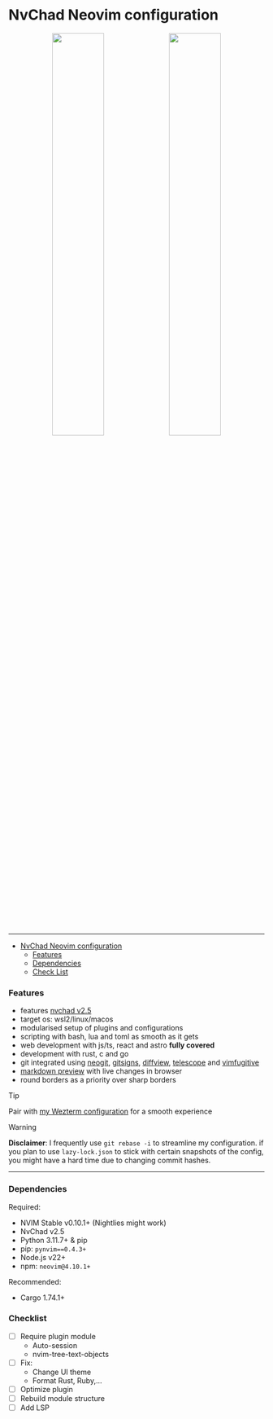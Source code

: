 # NvChad Neovim configuration

<p align="center">
  <img width="45%" src="https://i.imgur.com/UlaUGNg.png">
  <img width="45%" src="https://i.imgur.com/ON6aN9p.jpeg">
</p>
<hr>

<!-- toc -->

- [NvChad Neovim configuration](#nvchad-neovim-configuration)
  - [Features](#features)
  - [Dependencies](#dependencies)
  - [Check List](#checklist)

<!-- tocstop -->

### Features

- features [nvchad v2.5](https://nvchad.com/news/v2.5_release)
- target os: wsl2/linux/macos
- modularised setup of plugins and configurations
- scripting with bash, lua and toml as smooth as it gets
- web development with js/ts, react and astro **fully covered**
- development with rust, c and go
- git integrated using [neogit](https://github.com/neogitorg/neogit),
  [gitsigns](https://github.com/lewis6991/gitsigns.nvim),
  [diffview](https://github.com/sindrets/diffview.nvim),
  [telescope](https://github.com/nvim-telescope/telescope.nvim?tab=readme-ov-file#git-pickers)
  and [vimfugitive](https://github.com/tpope/vim-fugitive)
- [markdown preview](https://github.com/iamcco/markdown-preview.nvim) with live
  changes in browser
- round borders as a priority over sharp borders

>[!TIP]
> Pair with <a href="https://github.com/mgastonportillo/wezterm-config"> my
> Wezterm configuration</a> for a smooth experience

>[!WARNING]
> **Disclaimer**: I frequently use `git rebase -i` to streamline my
> configuration. if you plan to use `lazy-lock.json` to stick with certain
> snapshots of the config, you might have a hard time due to changing commit
> hashes.

<hr>

### Dependencies

Required:

- NVIM Stable v0.10.1+ (Nightlies might work)
- NvChad v2.5
- Python 3.11.7+ & pip
- pip: `pynvim==0.4.3+`
- Node.js v22+
- npm: `neovim@4.10.1+`

Recommended:

- Cargo 1.74.1+

### Checklist

- [ ] Require plugin module
  - Auto-session
  - nvim-tree-text-objects
- [ ] Fix:
  - Change UI theme
  - Format Rust, Ruby,...
- [ ] Optimize plugin
- [ ] Rebuild module structure
- [ ] Add LSP

